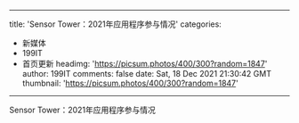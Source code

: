 
---
title: 'Sensor Tower：2021年应用程序参与情况'
categories: 
 - 新媒体
 - 199IT
 - 首页更新
headimg: 'https://picsum.photos/400/300?random=1847'
author: 199IT
comments: false
date: Sat, 18 Dec 2021 21:30:42 GMT
thumbnail: 'https://picsum.photos/400/300?random=1847'
---

<div>   
Sensor Tower：2021年应用程序参与情况  
</div>
            